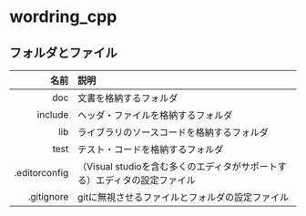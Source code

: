﻿# wordring_cpp

## フォルダとファイル
| 名前 | 説明 |
|----:|:----|
| doc | 文書を格納するフォルダ |
| include | ヘッダ・ファイルを格納するフォルダ |
| lib | ライブラリのソースコードを格納するフォルダ |
| test | テスト・コードを格納するフォルダ |
| .editorconfig | （Visual studioを含む多くのエディタがサポートする）エディタの設定ファイル |
| .gitignore | gitに無視させるファイルとフォルダの設定ファイル |

